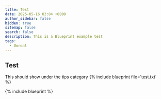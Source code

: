 ```yaml
---
title: Test
date: 2025-05-16 03:04 +0000
author_sidebar: false
hidden: true
sitemap: false
search: false
description: This is a Blueprint example test
tags:
  - Unreal
---
```


## Test

This should show under the tips category
{% include blueprint file='test.txt' %}

{% include blueprint %}